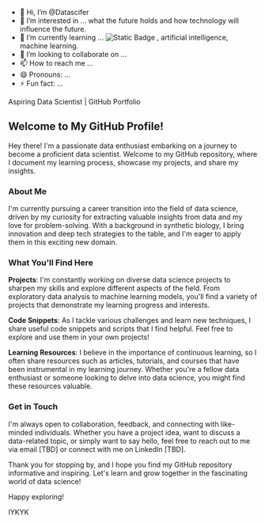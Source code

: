 - 👋 Hi, I’m @Datascifer
- 👀 I’m interested in ... what the future holds and how technology will influence the future.
- 🌱 I’m currently learning ... <img alt="Static Badge" src="https://img.shields.io/badge/:badgeContent"> , artificial intelligence, machine learning.
- 💞️ I’m looking to collaborate on ...
- 📫 How to reach me ...
- 😄 Pronouns: ...
- ⚡ Fun fact: ...

Aspiring Data Scientist | GitHub Portfolio

## Welcome to My GitHub Profile!

Hey there! I'm a passionate data enthusiast embarking on a journey to become a proficient data scientist. Welcome to my GitHub repository, where I document my learning process, showcase my projects, and share my insights.

### About Me

I'm currently pursuing a career transition into the field of data science, driven by my curiosity for extracting valuable insights from data and my love for problem-solving. With a background in synthetic biology, I bring innovation and deep tech strategies to the table, and I'm eager to apply them in this exciting new domain.

### What You'll Find Here

**Projects**: I'm constantly working on diverse data science projects to sharpen my skills and explore different aspects of the field. From exploratory data analysis to machine learning models, you'll find a variety of projects that demonstrate my learning progress and interests.

**Code Snippets**: As I tackle various challenges and learn new techniques, I share useful code snippets and scripts that I find helpful. Feel free to explore and use them in your own projects!

**Learning Resources**: I believe in the importance of continuous learning, so I often share resources such as articles, tutorials, and courses that have been instrumental in my learning journey. Whether you're a fellow data enthusiast or someone looking to delve into data science, you might find these resources valuable.

### Get in Touch

I'm always open to collaboration, feedback, and connecting with like-minded individuals. Whether you have a project idea, want to discuss a data-related topic, or simply want to say hello, feel free to reach out to me via email [TBD] or connect with me on LinkedIn [TBD].

Thank you for stopping by, and I hope you find my GitHub repository informative and inspiring. Let's learn and grow together in the fascinating world of data science!

Happy exploring!

IYKYK
<!---
Datascifer/Datascifer is a ✨ special ✨ repository because its `README.md` (this file) appears on your GitHub profile.
You can click the Preview link to take a look at your changes.
--->
